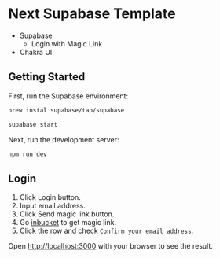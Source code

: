 # Next Supabase Template

- Supabase
  - Login with Magic Link
- Chakra UI

## Getting Started

First, run the Supabase environment:

```bash
brew instal supabase/tap/supabase
```

```bash
supabase start
```

Next, run the development server:

```bash
npm run dev
```

## Login

1. Click Login button.
2. Input email address.
3. Click Send magic link button.
4. Go [inbucket](http://localhost:54324/monitor) to get magic link.
5. Click the row and check `Confirm your email address`.

Open [http://localhost:3000](http://localhost:3000) with your browser to see the result.
